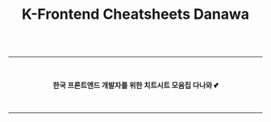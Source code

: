 <h1 align="center">
  <br>
  K-Frontend Cheatsheets Danawa
</h1>

<br>
<br>

---

<br>
<p align="center">
	<strong>한국 프론트엔드 개발자를 위한 치트시트 모음집 다나와 💕</strong>
</p>
<br>

---


